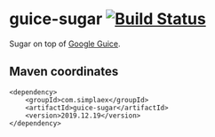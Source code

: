 # guice-sugar [![Build Status](https://travis-ci.org/simplaex/guice-sugar.svg?branch=master)](https://travis-ci.org/simplaex/guice-sugar)

Sugar on top of [Google Guice](https://github.com/google/guice).

## Maven coordinates

    <dependency>
        <groupId>com.simplaex</groupId>
        <artifactId>guice-sugar</artifactId>
        <version>2019.12.19</version>
    </dependency>
